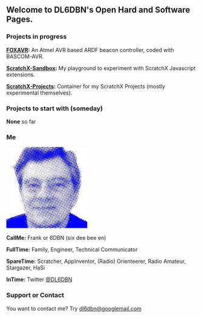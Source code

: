 ## Welcome to DL6DBN's Open Hard and Software Pages.

### Projects in progress

**[FOXAVR](https://github.com/DL6DBN/FOXAVR):** An Atmel AVR based ARDF beacon controller, coded with BASCOM-AVR.

**[ScratchX-Sandbox](https://github.com/DL6DBN/ScratchX-Sandbox):** My playground to experiment with ScratchX Javascript extensions.

**[ScratchX-Projects](https://github.com/DL6DBN/ScratchX-Projects">ScratchX-Projects):** Container for my ScratchX Projects (mostly experimental themselves).

### Projects to start with (someday)

**None** so far

### Me
![](https://raw.githubusercontent.com/DL6DBN/dl6dbn.github.io/master/images/dl6dbn-pixed.jpg)

**CallMe:**
Frank or 6DBN (six dee bee en)

**FullTime:**
Family, Engineer, Technical Communicator

**SpareTime:**
Scratcher, AppInventor, (Radio) Orienteerer, Radio Amateur, Stargazer, HaSi

**InTime:**
Twitter [@DL6DBN](https://twitter.com/DL6DBN)

### Support or Contact
You want to contact me?
Try [dl6dbn@googlemail.com](mailto:dl6dbn@googlemail.com)
